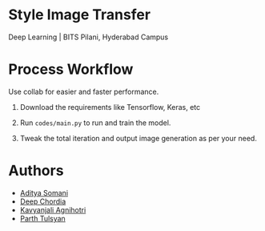 # Style Image Transfer

Deep Learning | BITS Pilani, Hyderabad Campus

# Process Workflow

Use collab for easier and faster performance.

1. Download the requirements like Tensorflow, Keras, etc

2. Run `codes/main.py` to run and train the model.

3. Tweak the total iteration and output image generation as per your need.

# Authors

- [Aditya Somani](https://github.com/adisomani2003)
- [Deep Chordia]()
- [Kavyanjali Agnihotri](https://github.com/kavyagnihotri)
- [Parth Tulsyan]()
